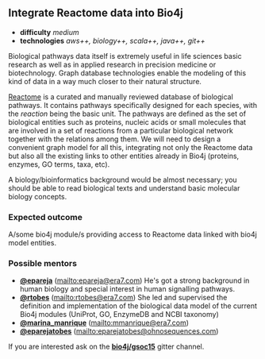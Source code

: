 ## Integrate Reactome data into Bio4j

- **difficulty** _medium_
- **technologies** _aws++, biology++, scala++, java++, git++_

Biological pathways data itself is extremely useful in life sciences basic research as well as in applied research in precision medicine or biotechnology. Graph database technologies enable the modeling of this kind of data in a way much closer to their natural structure.

[Reactome](http://www.reactome.org/) is a curated and manually reviewed database of biological pathways. It contains  pathways specifically designed for each species, with the _reaction_ being the basic unit. The pathways are defined as the set of biological entities such as proteins, nucleic acids or small molecules that are involved in a set of reactions from a particular biological network together with the relations among them. We will need to design a convenient graph model for all this, integrating not only the Reactome data but also all the existing links to other entities already in Bio4j (proteins, enzymes, GO terms, taxa, etc).

A biology/bioinformatics background would be almost necessary; you should be able to read biological texts and understand basic molecular biology concepts.

### Expected outcome

A/some bio4j module/s providing access to Reactome data linked with bio4j model entities. 

### Possible mentors

- **[@epareja](https://github.com/epareja)** (<mailto:epareja@era7.com>)
    He's got a strong background in human biology and special interest in human signalling pathways.
- **[@rtobes](https://github.com/rtobes)** (<mailto:rtobes@era7.com>)
    She led and supervised the definition and implementation of the biological data model of the current Bio4j modules (UniProt, GO, EnzymeDB and NCBI taxonomy)
- **[@marina_manrique](https://github.com/rtobes)** (<mailto:mmanrique@era7.com>)
- **[@eparejatobes](https://github.com/eparejatobes)** (<mailto:eparejatobes@ohnosequences.com>)
    

If you are interested ask on the **[bio4j/gsoc15](https://gitter.im/bio4j/gsoc15?utm_source=share-link&utm_medium=link&utm_campaign=share-link)** gitter channel.
